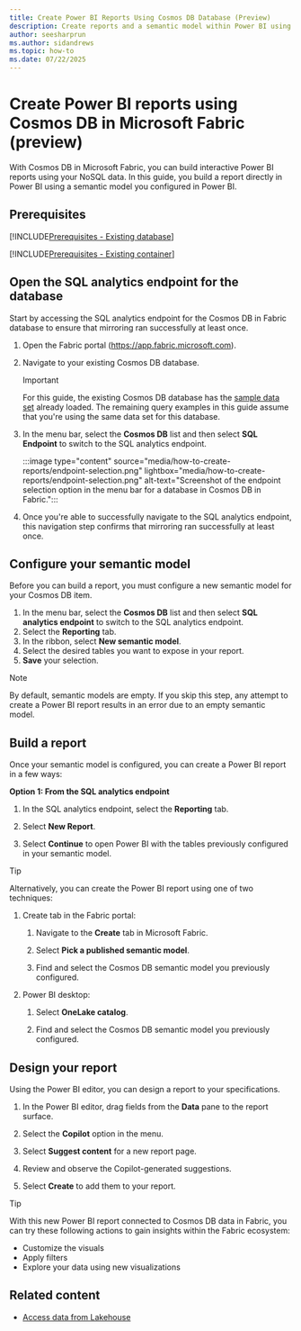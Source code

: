 ```yaml
---
title: Create Power BI Reports Using Cosmos DB Database (Preview)
description: Create reports and a semantic model within Power BI using data from your Cosmos DB database in Microsoft Fabric during the preview.
author: seesharprun
ms.author: sidandrews
ms.topic: how-to
ms.date: 07/22/2025
---
```


# Create Power BI reports using Cosmos DB in Microsoft Fabric (preview)

With Cosmos DB in Microsoft Fabric, you can build interactive Power BI reports using your NoSQL data. In this guide, you build a report directly in Power BI using a semantic model you configured in Power BI.

## Prerequisites

[!INCLUDE[Prerequisites - Existing database](includes/prerequisite-existing-database.md)]

[!INCLUDE[Prerequisites - Existing container](includes/prerequisite-existing-container.md)]

## Open the SQL analytics endpoint for the database

Start by accessing the SQL analytics endpoint for the Cosmos DB in Fabric database to ensure that mirroring ran successfully at least once.

1. Open the Fabric portal (<https://app.fabric.microsoft.com>).

1. Navigate to your existing Cosmos DB database.

    > [!IMPORTANT]
    > For this guide, the existing Cosmos DB database has the [sample data set](sample-data.md) already loaded. The remaining query examples in this guide assume that you're using the same data set for this database.

1. In the menu bar, select the **Cosmos DB** list and then select **SQL Endpoint** to switch to the SQL analytics endpoint.

    :::image type="content" source="media/how-to-create-reports/endpoint-selection.png" lightbox="media/how-to-create-reports/endpoint-selection.png" alt-text="Screenshot of the endpoint selection option in the menu bar for a database in Cosmos DB in Fabric.":::

1. Once you're able to successfully navigate to the SQL analytics endpoint, this navigation step confirms that mirroring ran successfully at least once.

## Configure your semantic model

Before you can build a report, you must configure a new semantic model for your Cosmos DB item.

1. In the menu bar, select the **Cosmos DB** list and then select **SQL analytics endpoint** to switch to the SQL analytics endpoint.
1. Select the **Reporting** tab. 
1. In the ribbon, select **New semantic model**.
1. Select the desired tables you want to expose in your report.
1. **Save** your selection.

> [!NOTE]
> By default, semantic models are empty. If you skip this step, any attempt to create a Power BI report results in an error due to an empty semantic model.

## Build a report

Once your semantic model is configured, you can create a Power BI report in a few ways:

**Option 1: From the SQL analytics endpoint**

1. In the SQL analytics endpoint, select the **Reporting** tab.

1. Select **New Report**.

1. Select **Continue** to open Power BI with the tables previously configured in your semantic model.

> [!TIP]
> Alternatively, you can create the Power BI report using one of two techniques:
>
> 1. Create tab in the Fabric portal:
> 
>     1. Navigate to the **Create** tab in Microsoft Fabric.
> 
>     1. Select **Pick a published semantic model**.
> 
>     1. Find and select the Cosmos DB semantic model you previously configured.
> 
> 1. Power BI desktop:
> 
>     1. Select **OneLake catalog**.
> 
>     1. Find and select the Cosmos DB semantic model you previously configured.
>

## Design your report

Using the Power BI editor, you can design a report to your specifications.

1. In the Power BI editor, drag fields from the **Data** pane to the report surface.

1. Select the **Copilot** option in the menu.

1. Select **Suggest content** for a new report page.

1. Review and observe the Copilot-generated suggestions.

1. Select **Create** to add them to your report.

> [!TIP]
> With this new Power BI report connected to Cosmos DB data in Fabric, you can try these following actions to gain insights within the Fabric ecosystem:
>
> - Customize the visuals
> - Apply filters
> - Explore your data using new visualizations
>

## Related content

* [Access data from Lakehouse](how-to-access-data-lakehouse.md)

